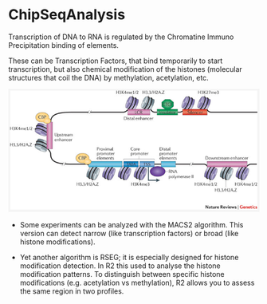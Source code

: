 # ChipSeqAnalysis

Transcription of DNA to RNA is regulated by the Chromatine Immuno Precipitation binding of elements. 

These can be Transcription Factors, that bind temporarily to start transcription, but also chemical modification of the histones (molecular structures that coil the DNA) by methylation, acetylation, etc. 

![Examples](Images/IntAnalysis_ChIPSeq_Transcription.png)


* Some experiments can be analyzed with the MACS2 algorithm. This version can detect narrow (like transcription factors) or broad (like histone modifications).

* Yet another algorithm is RSEG; it is especially designed for histone modification detection. In R2 this used to analyse the histone modification patterns. To distinguish between specific histone modifications (e.g. acetylation vs methylation), R2 allows you to assess the same region in two profiles.